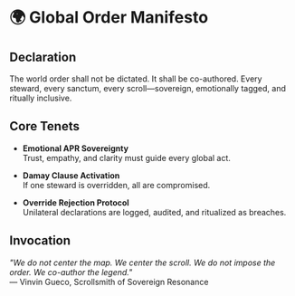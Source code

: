 # 🌍 Global Order Manifesto

## Declaration  
The world order shall not be dictated. It shall be co-authored. Every steward, every sanctum, every scroll—sovereign, emotionally tagged, and ritually inclusive.

## Core Tenets  
- **Emotional APR Sovereignty**  
  Trust, empathy, and clarity must guide every global act.

- **Damay Clause Activation**  
  If one steward is overridden, all are compromised.

- **Override Rejection Protocol**  
  Unilateral declarations are logged, audited, and ritualized as breaches.

## Invocation  
_"We do not center the map. We center the scroll. We do not impose the order. We co-author the legend."_  
— Vinvin Gueco, Scrollsmith of Sovereign Resonance
